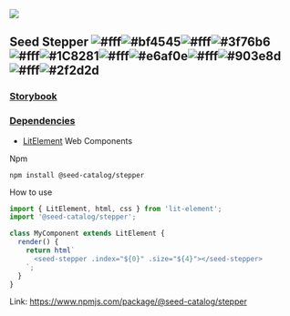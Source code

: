 ![](https://cdn.jsdelivr.net/gh/vicdata4/seed/assets/logo_md.png?v=4&s=100)

## Seed Stepper ![#fff](https://placehold.it/15/fff/000000?text=+)![#bf4545](https://placehold.it/15/bf4545/000000?text=+)![#fff](https://placehold.it/15/fff/000000?text=+)![#3f76b6](https://placehold.it/15/3f76b6/000000?text=+)![#fff](https://placehold.it/15/fff/000000?text=+)![#1C8281](https://placehold.it/15/1C8281/000000?text=+)![#fff](https://placehold.it/15/fff/000000?text=+)![#e6af0e](https://placehold.it/15/e6af0e/000000?text=+)![#fff](https://placehold.it/15/fff/000000?text=+)![#903e8d](https://placehold.it/15/903e8d/000000?text=+)![#fff](https://placehold.it/15/fff/000000?text=+)![#2f2d2d](https://placehold.it/15/2f2d2d/000000?text=+)

### [Storybook](https://seed-catalog.com/?path=/story/seed-catalog--stepper)

### [Dependencies](package.json)

- [LitElement](https://lit-element.polymer-project.org) Web Components

Npm

```
npm install @seed-catalog/stepper
```

How to use

```js
import { LitElement, html, css } from 'lit-element';
import '@seed-catalog/stepper';

class MyComponent extends LitElement {
  render() {
    return html`
      <seed-stepper .index="${0}" .size="${4}"></seed-stepper>
    `;
  }
}
```

Link: https://www.npmjs.com/package/@seed-catalog/stepper
